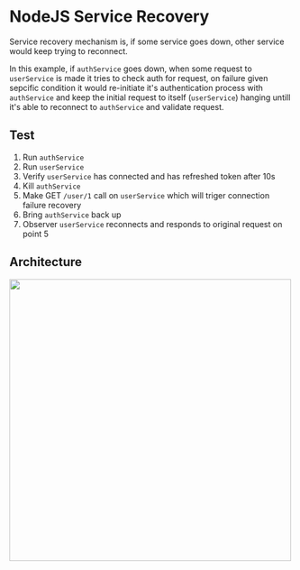 # NodeJS Service Recovery

Service recovery mechanism is, if some service goes down, other service would keep trying to reconnect.

In this example, if `authService` goes down, when some request to `userService` is made it tries to check auth for request, on failure given sepcific condition it would re-initiate it's authentication process with `authService` and keep the initial request to itself (`userService`) hanging untill it's able to reconnect to `authService` and validate request.

## Test

1. Run `authService`
2. Run `userService`
3. Verify `userService` has connected and has refreshed token after 10s
4. Kill `authService`
5. Make GET `/user/1` call on `userService` which will triger connection failure recovery
6. Bring `authService` back up
7. Observer `userService` reconnects and responds to original request on point 5

## Architecture

<img src="https://user-images.githubusercontent.com/6108922/111027876-49009a80-83f3-11eb-9f9d-e4f02e54d622.png" width="500px" />
